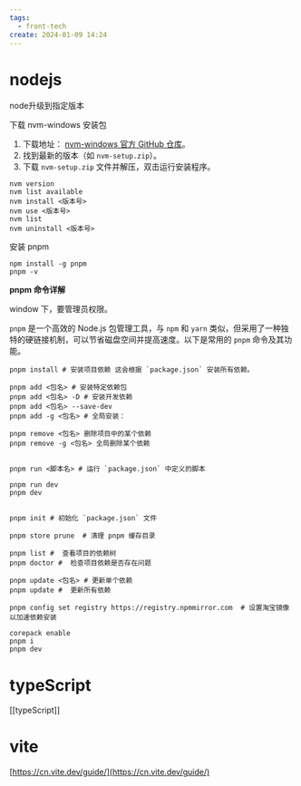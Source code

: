 ```yaml
---
tags:
  - front-tech
create: 2024-01-09 14:24
---
```


# nodejs 

node升级到指定版本


下载 nvm-windows 安装包

1. 下载地址： [nvm-windows 官方 GitHub 仓库](https://github.com/coreybutler/nvm-windows/releases)。
2. 找到最新的版本（如 `nvm-setup.zip`）。
3. 下载 `nvm-setup.zip` 文件并解压，双击运行安装程序。

```shell
nvm version
nvm list available
nvm install <版本号>
nvm use <版本号>
nvm list
nvm uninstall <版本号>
```

安装 pnpm 

```
npm install -g pnpm
pnpm -v
```

 **pnpm 命令详解**

window 下，要管理员权限。 

`pnpm` 是一个高效的 Node.js 包管理工具，与 `npm` 和 `yarn` 类似，但采用了一种独特的硬链接机制，可以节省磁盘空间并提高速度。以下是常用的 `pnpm` 命令及其功能。

```
pnpm install # 安装项目依赖 这会根据 `package.json` 安装所有依赖。

pnpm add <包名> # 安装特定依赖包
pnpm add <包名> -D # 安装开发依赖
pnpm add <包名> --save-dev
pnpm add -g <包名> # 全局安装：

pnpm remove <包名> 删除项目中的某个依赖
pnpm remove -g <包名> 全局删除某个依赖


pnpm run <脚本名> # 运行 `package.json` 中定义的脚本

pnpm run dev 
pnpm dev


pnpm init # 初始化 `package.json` 文件

pnpm store prune  # 清理 pnpm 缓存目录

pnpm list #  查看项目的依赖树
pnpm doctor #  检查项目依赖是否存在问题

pnpm update <包名> # 更新单个依赖
pnpm update #  更新所有依赖

pnpm config set registry https://registry.npmmirror.com  # 设置淘宝镜像以加速依赖安装
```

```
corepack enable
pnpm i
pnpm dev
```

# typeScript

[[typeScript]]

# vite 

[https://cn.vite.dev/guide/](https://cn.vite.dev/guide/)

